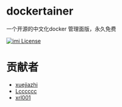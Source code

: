 # dockertainer
一个开源的中文化docker 管理面版，永久免费

[![imi License](https://img.shields.io/badge/license-MIT-green)](https://github.com/xuejiazhi/dockertainer/blob/main/LICENSE)

# 贡献者
- [xuejiazhi](https://github.com/xuejiazhi)
- [Lcccccc](https://github.com/Lcccccc)
- [xrl001](https://github.com/xrl001)